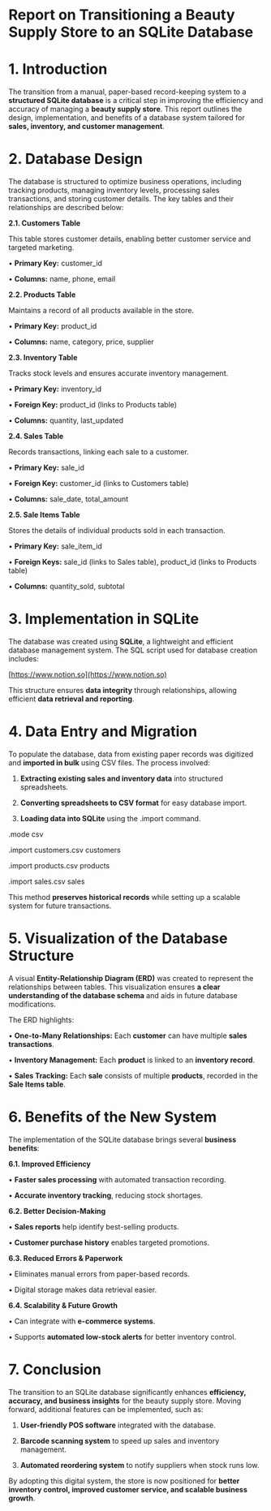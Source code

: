 # Report on Transitioning a Beauty Supply Store to an SQLite Database

# **1. Introduction**

The transition from a manual, paper-based record-keeping system to a **structured SQLite database** is a critical step in improving the efficiency and accuracy of managing a **beauty supply store**. This report outlines the design, implementation, and benefits of a database system tailored for **sales, inventory, and customer management**.

# **2. Database Design**

The database is structured to optimize business operations, including tracking products, managing inventory levels, processing sales transactions, and storing customer details. The key tables and their relationships are described below:

**2.1. Customers Table**

This table stores customer details, enabling better customer service and targeted marketing.

•	**Primary Key:** customer_id

•	**Columns:** name, phone, email

**2.2. Products Table**

Maintains a record of all products available in the store.

•	**Primary Key:** product_id

•	**Columns:** name, category, price, supplier

**2.3. Inventory Table**

Tracks stock levels and ensures accurate inventory management.

•	**Primary Key:** inventory_id

•	**Foreign Key:** product_id (links to Products table)

•	**Columns:** quantity, last_updated

**2.4. Sales Table**

Records transactions, linking each sale to a customer.

•	**Primary Key:** sale_id

•	**Foreign Key:** customer_id (links to Customers table)

•	**Columns:** sale_date, total_amount

**2.5. Sale Items Table**

Stores the details of individual products sold in each transaction.

•	**Primary Key:** sale_item_id

•	**Foreign Keys:** sale_id (links to Sales table), product_id (links to Products table)

•	**Columns:** quantity_sold, subtotal

# **3. Implementation in SQLite**

The database was created using **SQLite**, a lightweight and efficient database management system. The SQL script used for database creation includes:

[https://www.notion.so](https://www.notion.so)

This structure ensures **data integrity** through relationships, allowing efficient **data retrieval and reporting**.

# **4. Data Entry and Migration**

To populate the database, data from existing paper records was digitized and **imported in bulk** using CSV files. The process involved:

1.	**Extracting existing sales and inventory data** into structured spreadsheets.

2.	**Converting spreadsheets to CSV format** for easy database import.

3.	**Loading data into SQLite** using the .import command.

.mode csv

.import customers.csv customers

.import products.csv products

.import sales.csv sales

This method **preserves historical records** while setting up a scalable system for future transactions.

# **5. Visualization of the Database Structure**

A visual **Entity-Relationship Diagram (ERD)** was created to represent the relationships between tables. This visualization ensures **a clear understanding of the database schema** and aids in future database modifications.

The ERD highlights:

•	**One-to-Many Relationships:** Each **customer** can have multiple **sales transactions**.

•	**Inventory Management:** Each **product** is linked to an **inventory record**.

•	**Sales Tracking:** Each **sale** consists of multiple **products**, recorded in the **Sale Items table**.

# **6. Benefits of the New System**

The implementation of the SQLite database brings several **business benefits**:

**6.1. Improved Efficiency**

•	**Faster sales processing** with automated transaction recording.

•	**Accurate inventory tracking**, reducing stock shortages.

**6.2. Better Decision-Making**

•	**Sales reports** help identify best-selling products.

•	**Customer purchase history** enables targeted promotions.

**6.3. Reduced Errors & Paperwork**

•	Eliminates manual errors from paper-based records.

•	Digital storage makes data retrieval easier.

**6.4. Scalability & Future Growth**

•	Can integrate with **e-commerce systems**.

•	Supports **automated low-stock alerts** for better inventory control.

# **7. Conclusion**

The transition to an SQLite database significantly enhances **efficiency, accuracy, and business insights** for the beauty supply store. Moving forward, additional features can be implemented, such as:

1.	**User-friendly POS software** integrated with the database.

2.	**Barcode scanning system** to speed up sales and inventory management.

3.	**Automated reordering system** to notify suppliers when stock runs low.

By adopting this digital system, the store is now positioned for **better inventory control, improved customer service, and scalable business growth**.